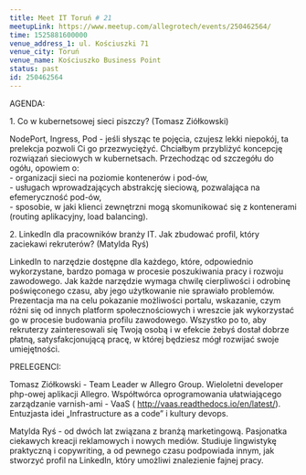 ```yaml
---
title: Meet IT Toruń # 21
meetupLink: https://www.meetup.com/allegrotech/events/250462564/
time: 1525881600000
venue_address_1: ul. Kościuszki 71
venue_city: Toruń
venue_name: Kościuszko Business Point
status: past
id: 250462564
---
```


<p>AGENDA:</p>
<p>1. Co w kubernetsowej sieci piszczy? (Tomasz Ziółkowski)</p>
<p>NodePort, Ingress, Pod - jeśli słysząc te pojęcia, czujesz lekki niepokój, ta prelekcja pozwoli Ci go przezwyciężyć. Chciałbym przybliżyć koncepcję rozwiązań sieciowych w kubernetsach. Przechodząc od szczegółu do ogółu, opowiem o:
  <br/>- organizacji sieci na poziomie kontenerów i pod-ów,
  <br/>- usługach wprowadzających abstrakcję sieciową, pozwalająca na efemeryczność pod-ów,
  <br/>- sposobie, w jaki klienci zewnętrzni mogą skomunikować się z kontenerami (routing aplikacyjny, load balancing).</p>
<p>2. LinkedIn dla pracowników branży IT. Jak zbudować profil, który zaciekawi rekruterów? (Matylda Ryś)</p>
<p>LinkedIn to narzędzie dostępne dla każdego, które, odpowiednio wykorzystane, bardzo pomaga w procesie poszukiwania pracy i rozwoju zawodowego. Jak każde narzędzie wymaga chwilę cierpliwości i odrobinę poświęconego czasu, aby jego użytkowanie nie sprawiało
  problemów. Prezentacja ma na celu pokazanie możliwości portalu, wskazanie, czym różni się od innych platform społecznościowych i wreszcie jak wykorzystać go w procesie budowania profilu zawodowego. Wszystko po to, aby rekruterzy zainteresowali się Twoją
  osobą i w efekcie żebyś dostał dobrze płatną, satysfakcjonującą pracę, w której będziesz mógł rozwijać swoje umiejętności.</p>
<p>PRELEGENCI:</p>
<p>Tomasz Ziółkowski - Team Leader w Allegro Group. Wieloletni developer php-owej aplikacji Allegro. Współtwórca oprogramowania ułatwiającego zarządzanie varnish-ami - VaaS (
  <a href="http://vaas.readthedocs.io/en/latest/" class="linkified">http://vaas.readthedocs.io/en/latest/</a>). Entuzjasta idei „Infrastructure as a code” i kultury devops.</p>
<p>Matylda Ryś - od dwóch lat związana z branżą marketingową. Pasjonatka ciekawych kreacji reklamowych i nowych mediów. Studiuje lingwistykę praktyczną i copywriting, a od pewnego czasu podpowiada innym, jak stworzyć profil na LinkedIn, który umożliwi znalezienie
  fajnej pracy.</p>
